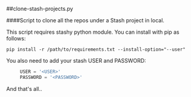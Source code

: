 ##clone-stash-projects.py

####Script to clone all the repos under a Stash project in local.

This script requires stashy python module. You can install with pip as follows:
```
pip install -r /path/to/requirements.txt --install-option="--user"
```
You also need to add your stash USER and PASSWORD:
```python
     USER = '<USER>'
     PASSWORD = '<PASSWORD>'
```
And that's all..
